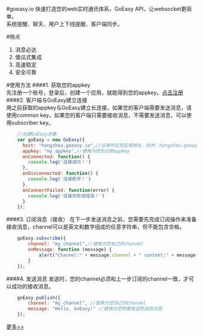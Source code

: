 #goeasy.io
快速打造您的web实时通讯体系，GoEasy API，让websocket更简单。   
系统提醒、聊天、用户上下线提醒、客户端同步。  

#特点
1. 消息必达     
2. 傻瓜式集成   
3. 高速稳定     
4. 安全可靠 

#使用方法
####1. 获取您的appkey   
先注册一个账号，登录后，创建一个应用，就能得到您的appkey。[点击注册](https://www.goeasy.io/cn/signup.html)
####2. 客户端与GoEasy建立连接   
用之前获取的appkey与GoEasy建立长连接，如果您的客户端需要发送消息，请使用common key。如果您的客户端只需要接收消息，不需要发送消息，可以使用subscriber key。
```js
    //创建GoEasy对象
    var goEasy = new GoEasy({
      host: "hangzhou.goeasy.io",//应用所在的区域地址，杭州：hangzhou.goeasy.io，新加坡：singapore.goeasy.io
      appkey: "my_appkey",//替换为您的应用appkey
      onConnected: function() {
        console.log('连接成功！')
      },
      onDisconnected: function() {
        console.log('连接断开！')
      },
      onConnectFailed: function(error) {
        console.log('连接失败或错误！')
      }
    });
```
####3. 订阅消息（接收） 
在下一步发送消息之前，您需要先完成订阅操作来准备接收消息，channel可以是英文和数字组成的任意字符串，但不能包含空格。
```js
    goEasy.subscribe({
        channel: "my_channel",//替换为您自己的channel
        onMessage: function (message) {
            alert("Channel:" + message.channel + " content:" + message.content);
        }
    });
```
####4. 发送消息 
发送时，您的channel必须和上一步订阅的channel一致，才可以成功的接收消息。
```js
    goEasy.publish({
        channel: "my_channel", //替换为您自己的channel
        message: "Hello, GoEasy!" //替换为您想要发送的消息内容
    });
```

[更多>>](https://www.goeasy.io/cn/get-start.html)